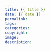 ```yaml
---
title: {{ title }}
date: {{ date }}
permalink: 
tags:  
categories: 
copyright: 
image:  
description: 
---
```

<p class="description"></p>

